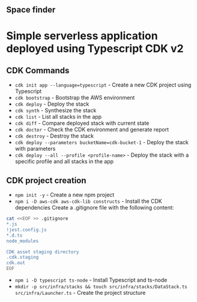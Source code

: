 ## Space finder
# Simple serverless application deployed using Typescript CDK v2

## CDK Commands

* `cdk init app --language=typescript` - Create a new CDK project using Typescript
* `cdk bootstrap` - Bootstrap the AWS environment
* `cdk deploy` - Deploy the stack
* `cdk synth` - Synthesize the stack
* `cdk list` - List all stacks in the app
* `cdk diff` - Compare deployed stack with current state
* `cdk doctor` - Check the CDK environment and generate report
* `cdk destroy` - Destroy the stack
* `cdk deploy --parameters bucketName=cdk-bucket-1` - Deploy the stack with parameters
* `cdk deploy --all --profile <profile-name>` - Deploy the stack with a specific profile and all stacks in the app

## CDK project creation
* `npm init -y` - Create a new npm project
* `npm i -D aws-cdk aws-cdk-lib constructs` - Install the CDK dependencies
Create a .gitignore file with the following content:
```bash
cat <<EOF >> .gitignore
*.js
!jest.config.js
*.d.ts
node_modules

CDK asset staging directory
.cdk.staging
cdk.out
EOF
```
* `npm i -D typescript ts-node` - Install Typescript and ts-node
* `mkdir -p src/infra/stacks && touch src/infra/stacks/DataStack.ts src/infra/Launcher.ts` - Create the project structure
